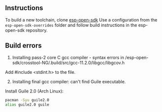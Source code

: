 ## Instructions

To build a new toolchain, clone [esp-open-sdk](https://github.com/pfalcon/esp-open-sdk)
Use a configuration from the `esp-open-sdk-overrides` folder and follow build instructions in the esp-open-sdk repository.

## Build errors

1. Installing pass-2 core C gcc compiler - syntax errors in /esp-open-sdk/crosstool-NG/.build/src/gcc-11.2.0/libgcc/libgcov.h

Add #include <stdint.h> to the file.

2. Installing final gcc compiler: can't find Guile executable.

Install Guile 2.0 (Arch Linux):

```bash
pacman -Syu guile2.0
alias guile2.0 guile
```
